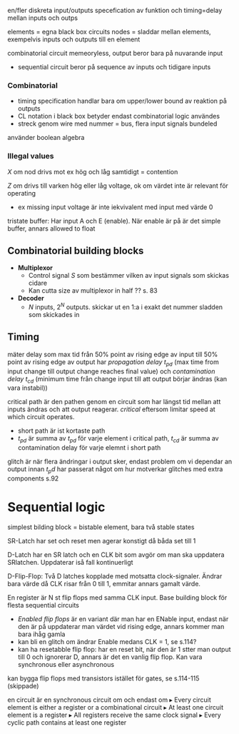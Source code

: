 en/fler diskreta input/outputs
specefication av funktion och timing=delay mellan inputs och outps

elements = egna black box circuits
nodes = sladdar mellan elements, exempelvis inputs och outputs till en element

combinatorial circuit memeoryless, output beror bara på nuvarande input
- sequential circuit beror på sequence av inputs och tidigare inputs

### Combinatorial
- timing specification handlar bara om upper/lower bound av reaktion på outputs
- CL notation i black box betyder endast combinatorial logic användes
- streck genom wire med nummer = bus, flera input signals bundeled

använder boolean algebra

### Illegal values
$X$ om nod drivs mot ex hög och låg samtidigt = contention

$Z$ om drivs till varken hög eller låg voltage, ok om värdet inte är relevant för operating
- ex missing input voltage är inte iekvivalent med input med värde 0

tristate buffer: Har input A och E (enable). När enable är på är det simple buffer, annars allowed to float

## Combinatorial building blocks

- **Multiplexor**
	- Control signal $S$ som bestämmer vilken av input signals som skickas cidare
	- Kan cutta size av multiplexor in half ?? s. 83
- **Decoder**
	- $N$ inputs, $2^N$ outputs. skickar ut en 1:a i exakt det nummer sladden som skickades in


## Timing
mäter delay som max tid från 50% point av rising edge av input till 50% point av rising edge av output
har *propagation delay* $t_{pd}$ (max time from input change till output change reaches final value) och *contamination delay* $t_{cd}$ (minimum time från change input till att output börjar ändras (kan vara instabil))

critical path är den pathen genom en circuit som har längst tid mellan att inputs ändras och att output reagerar. *critical* eftersom limitar speed at which circuit operates.
- short path är ist kortaste path
- $t_{pd}$ är summa av $t_{pd}$ för varje element i critical path, $t_{cd}$ är summa av contamination delay för varje elemnt i short path

glitch är när flera ändringar i output sker, endast problem om vi dependar an output innan $t_pd$ har passerat
något om hur motverkar glitches med extra components s.92

# Sequential logic
simplest bilding block = bistable element, bara två stable states

SR-Latch har set och reset men agerar konstigt då båda set till 1

D-Latch har en SR latch och en CLK bit som avgör om man ska uppdatera SRlatchen. Uppdaterar iså fall kontinuerligt

D-Flip-Flop: Två D latches kopplade med motsatta clock-signaler. Ändrar bara värde då CLK risar från 0 till 1, emmitar annars gamalt värde.

En register är N st flip flops med samma CLK input. Base building block för flesta sequential circuits
- *Enabled flip flops* är en variant där man har en ENable input, endast när den är på uppdaterar man värdet vid rising edge, annars kommer man bara ihåg gamla
- kan bli en glitch om ändrar Enable medans CLK = 1, se s.114?
- kan ha resetabble flip flop: har en reset bit, när den är 1 stter man output till 0 och ignorerar D, annars är det en vanlig flip flop. Kan vara synchronous eller asynchronous

kan bygga flip flops med transistors istället för gates, se s.114-115 (skippade)

en circuit är en synchronous circuit om och endast om
▸ Every circuit element is either a register or a combinational circuit ▸ At least one circuit element is a register ▸ All registers receive the same clock signal ▸ Every cyclic path contains at least one register
